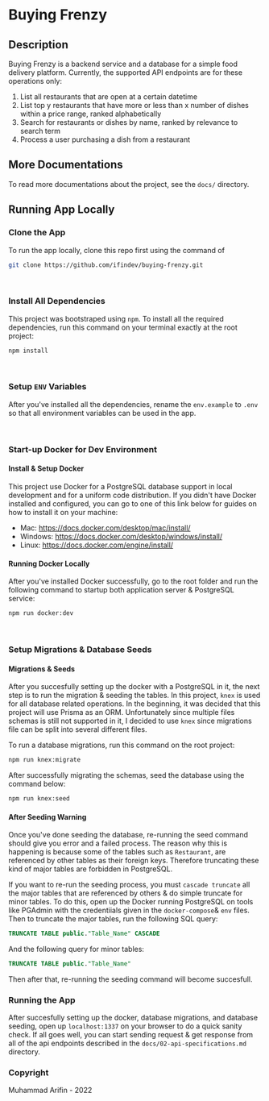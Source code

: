 # Buying Frenzy

## Description

Buying Frenzy is a backend service and a database for a simple food delivery platform. Currently, the supported API endpoints are for these operations only:

1. List all restaurants that are open at a certain datetime
2. List top y restaurants that have more or less than x number of dishes within a price range, ranked alphabetically
3. Search for restaurants or dishes by name, ranked by relevance to search term
4. Process a user purchasing a dish from a restaurant

## More Documentations

To read more documentations about the project, see the `docs/` directory.

## Running App Locally

### Clone the App

To run the app locally, clone this repo first using the command of

```bash
git clone https://github.com/ifindev/buying-frenzy.git
```

<br>

### Install All Dependencies

This project was bootstraped using `npm`. To install all the required dependencies, run this command on your terminal exactly at the root project:

```bash
npm install
```

<br/>

### Setup `ENV` Variables

After you've installed all the dependencies, rename the `env.example` to `.env` so that all environment variables can be used in the app.

<br>

### Start-up Docker for Dev Environment

#### Install & Setup Docker

This project use Docker for a PostgreSQL database support in local development and for a uniform code distribution. If you didn't have Docker installed and configured, you can go to one of this link below for guides on how to install it on your machine:

- Mac: https://docs.docker.com/desktop/mac/install/
- Windows: https://docs.docker.com/desktop/windows/install/
- Linux: https://docs.docker.com/engine/install/

#### Running Docker Locally

After you've installed Docker successfully, go to the root folder and run the following command to startup both application server & PostgreSQL service:

```bash
npm run docker:dev
```

<br/>

### Setup Migrations & Database Seeds

#### Migrations & Seeds

After you succesfully setting up the docker with a PostgreSQL in it, the next step is to run the migration & seeding the tables. In this project, `knex` is used for all database related operations. In the beginning, it was decided that this project will use Prisma as an ORM. Unfortunately since multiple files schemas is still not supported in it, I decided to use `knex` since migrations file can be split into several different files.

To run a database migrations, run this command on the root project:

```bash
npm run knex:migrate
```

After successfully migrating the schemas, seed the database using the command below:

```bash
npm run knex:seed
```

#### After Seeding Warning

Once you've done seeding the database, re-running the seed command should give you error and a failed process. The reason why this is happening is because some of the tables such as `Restaurant`, are referenced by other tables as their foreign keys. Therefore truncating these kind of major tables are forbidden in PostgreSQL.

If you want to re-run the seeding process, you must `cascade truncate` all the major tables that are referenced by others & do simple truncate for minor tables. To do this, open up the Docker running PostgreSQL on tools like PGAdmin with the credentiials given in the `docker-compose`& `env` files. Then to truncate the major tables, run the following SQL query:

```SQL
TRUNCATE TABLE public."Table_Name" CASCADE
```

And the following query for minor tables:

```SQL
TRUNCATE TABLE public."Table_Name"
```

Then after that, re-running the seeding command will become succesfull.
<br>

### Running the App

After succesfully setting up the docker, database migrations, and database seeding, open up `localhost:1337` on your browser to do a quick sanity check. If all goes well, you can start sending request & get response from all of the api endpoints described in the `docs/02-api-specifications.md` directory.

### Copyright

Muhammad Arifin - 2022
